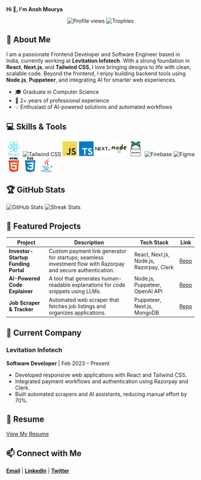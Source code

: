 **Hi 👋, I'm Ansh Mourya**

<p align="center">
  <img src="https://komarev.com/ghpvc/?username=anshmourya&label=Profile%20views&color=0e75b6&style=flat" alt="Profile views" />
  <img src="https://github-profile-trophy.vercel.app/?username=anshmourya" alt="Trophies" />
</p>

## 🚀 About Me

I am a passionate Frontend Developer and Software Engineer based in India, currently working at **Levitation Infotech**. With a strong foundation in **React**, **Next.js**, and **Tailwind CSS**, I love bringing designs to life with clean, scalable code. Beyond the frontend, I enjoy building backend tools using **Node.js**, **Puppeteer**, and integrating AI for smarter web experiences.

* 🎓 Graduate in Computer Science
* 💼 2+ years of professional experience
* 💡 Enthusiast of AI-powered solutions and automated workflows

## 💻 Skills & Tools

<p align="left">
  <!-- Frontend -->
  <img src="https://raw.githubusercontent.com/devicons/devicon/master/icons/react/react-original-wordmark.svg" width="40" height="40" alt="React" title="React" />
  <img src="https://www.vectorlogo.zone/logos/tailwindcss/tailwindcss-icon.svg" width="40" height="40" alt="Tailwind CSS" title="Tailwind CSS" />
  <img src="https://raw.githubusercontent.com/devicons/devicon/master/icons/javascript/javascript-original.svg" width="40" height="40" alt="JavaScript" title="JavaScript" />
  <img src="https://raw.githubusercontent.com/devicons/devicon/master/icons/typescript/typescript-original.svg" width="40" height="40" alt="TypeScript" title="TypeScript" />
  <img src="https://raw.githubusercontent.com/devicons/devicon/master/icons/nextjs/nextjs-original-wordmark.svg" width="40" height="40" alt="Next.js" title="Next.js" />

  <!-- Backend & Tools -->

  <img src="https://raw.githubusercontent.com/devicons/devicon/master/icons/nodejs/nodejs-original-wordmark.svg" width="40" height="40" alt="Node.js" title="Node.js" />
  <img src="https://raw.githubusercontent.com/devicons/devicon/master/icons/puppeteer/puppeteer-original.svg" width="40" height="40" alt="Puppeteer" title="Puppeteer" />
  <img src="https://www.vectorlogo.zone/logos/firebase/firebase-icon.svg" width="40" height="40" alt="Firebase" title="Firebase" />
  <img src="https://www.vectorlogo.zone/logos/figma/figma-icon.svg" width="40" height="40" alt="Figma" title="Figma" />

  <!-- Other -->

  <img src="https://raw.githubusercontent.com/devicons/devicon/master/icons/html5/html5-original-wordmark.svg" width="40" height="40" alt="HTML5" title="HTML5" />
  <img src="https://raw.githubusercontent.com/devicons/devicon/master/icons/css3/css3-original-wordmark.svg" width="40" height="40" alt="CSS3" title="CSS3" />
  <img src="https://raw.githubusercontent.com/devicons/devicon/master/icons/java/java-original.svg" width="40" height="40" alt="Java" title="Java" />
</p>

## 🏆 GitHub Stats

<p align="left">
  <img src="https://github-readme-stats.vercel.app/api?username=anshmourya&show_icons=true&theme=radical&count_private=true" alt="GitHub Stats" />
  <img src="https://github-readme-streak-stats.herokuapp.com/?user=anshmourya&theme=radical" alt="Streak Stats" />
</p>

## 📂 Featured Projects

| Project                             | Description                                                                                                   | Tech Stack                               | Link                                                  |
| ----------------------------------- | ------------------------------------------------------------------------------------------------------------- | ---------------------------------------- | ----------------------------------------------------- |
| **Investor-Startup Funding Portal** | Custom payment link generator for startups; seamless investment flow with Razorpay and secure authentication. | React, Next.js, Node.js, Razorpay, Clerk | [Repo](https://github.com/anshmourya/pitch_landing) |
| **AI-Powered Code Explainer**       | A tool that generates human-readable explanations for code snippets using LLMs.                               | Node.js, Puppeteer, OpenAI API           | [Repo](https://github.com/anshmourya/code-explainer)  |
| **Job Scraper & Tracker**           | Automated web scraper that fetches job listings and organizes applications.                                   | Puppeteer, Next.js, MongoDB              | [Repo](https://github.com/anshmourya/jobHunt)     |

## 📖 Current Company

### Levitation Infotech

**Software Developer** | Feb 2023 – Present

* Developed responsive web applications with React and Tailwind CSS.
* Integrated payment workflows and authentication using Razorpay and Clerk.
* Built automated scrapers and AI assistants, reducing manual effort by 70%.

## 📄 Resume

[View My Resume](https://docs.google.com/document/d/1F4eukHgwxMPHLfG_Bt0L6I5dRaXO5gk48gY-i528qww)

## 📫 Connect with Me

<p align="left">
  <a href="mailto:anshmourya657@gmail.com"><strong>Email</strong></a> |
  <a href="https://linkedin.com/in/ansh-mourya-8504b122a" target="blank"><strong>LinkedIn</strong></a> |
  <a href="https://twitter.com/ansh__mourya" target="blank"><strong>Twitter</strong></a>
</p>

